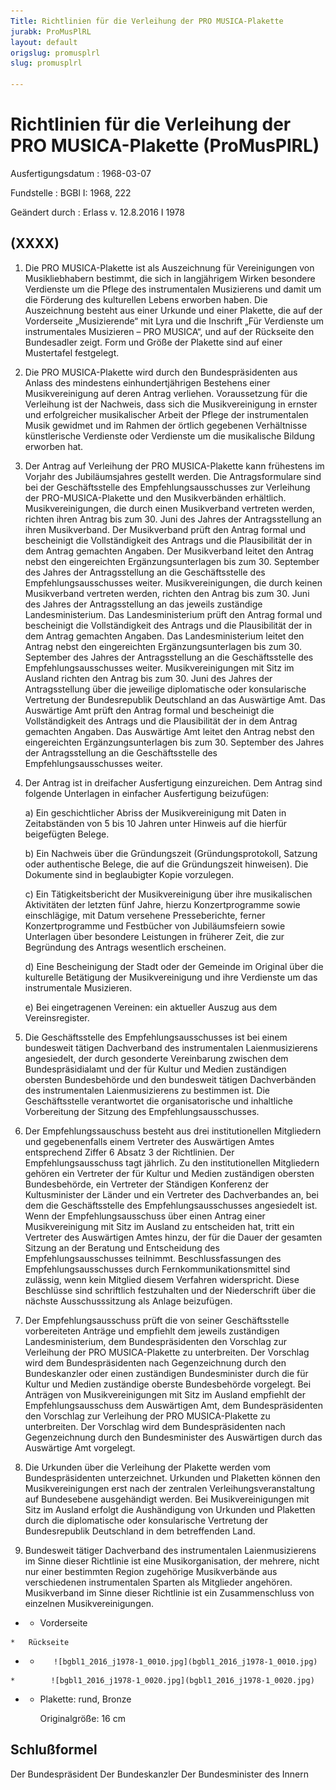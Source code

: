 ```yaml
---
Title: Richtlinien für die Verleihung der PRO MUSICA-Plakette
jurabk: ProMusPlRL
layout: default
origslug: promusplrl
slug: promusplrl

---
```


# Richtlinien für die Verleihung der PRO MUSICA-Plakette (ProMusPlRL)

Ausfertigungsdatum
:   1968-03-07

Fundstelle
:   BGBl I: 1968, 222

Geändert durch
:   Erlass v. 12.8.2016 I 1978



## (XXXX)


1.  Die PRO MUSICA-Plakette ist als Auszeichnung für Vereinigungen von
    Musikliebhabern bestimmt, die sich in langjährigem Wirken besondere
    Verdienste um die Pflege des instrumentalen Musizierens und damit um
    die Förderung des kulturellen Lebens erworben haben.
    Die Auszeichnung besteht aus einer Urkunde und einer Plakette, die auf
    der Vorderseite „Musizierende“ mit Lyra und die Inschrift „Für
    Verdienste um instrumentales Musizieren – PRO MUSICA“, und auf der
    Rückseite den Bundesadler zeigt. Form und Größe der Plakette sind auf
    einer Mustertafel festgelegt.


2.  Die PRO MUSICA-Plakette wird durch den Bundespräsidenten aus Anlass
    des mindestens einhundertjährigen Bestehens einer Musikvereinigung auf
    deren Antrag verliehen. Voraussetzung für die Verleihung ist der
    Nachweis, dass sich die Musikvereinigung in ernster und erfolgreicher
    musikalischer Arbeit der Pflege der instrumentalen Musik gewidmet und
    im Rahmen der örtlich gegebenen Verhältnisse künstlerische Verdienste
    oder Verdienste um die musikalische Bildung erworben hat.


3.  Der Antrag auf Verleihung der PRO MUSICA-Plakette kann frühestens im
    Vorjahr des Jubiläumsjahres gestellt werden. Die Antragsformulare sind
    bei der Geschäftsstelle des Empfehlungsausschusses zur Verleihung der
    PRO-MUSICA-Plakette und den Musikverbänden erhältlich.
    Musikvereinigungen, die durch einen Musikverband vertreten werden,
    richten ihren Antrag bis zum 30. Juni des Jahres der Antragsstellung
    an ihren Musikverband. Der Musikverband prüft den Antrag formal und
    bescheinigt die Vollständigkeit des Antrags und die Plausibilität der
    in dem Antrag gemachten Angaben. Der Musikverband leitet den Antrag
    nebst den eingereichten Ergänzungsunterlagen bis zum 30. September des
    Jahres der Antragsstellung an die Geschäftsstelle des
    Empfehlungsausschusses weiter.
    Musikvereinigungen, die durch keinen Musikverband vertreten werden,
    richten den Antrag bis zum 30. Juni des Jahres der Antragsstellung an
    das jeweils zuständige Landesministerium. Das Landesministerium prüft
    den Antrag formal und bescheinigt die Vollständigkeit des Antrags und
    die Plausibilität der in dem Antrag gemachten Angaben. Das
    Landesministerium leitet den Antrag nebst den eingereichten
    Ergänzungsunterlagen bis zum 30. September des Jahres der
    Antragsstellung an die Geschäftsstelle des Empfehlungsausschusses
    weiter.
    Musikvereinigungen mit Sitz im Ausland richten den Antrag bis zum 30.
    Juni des Jahres der Antragsstellung über die jeweilige diplomatische
    oder konsularische Vertretung der Bundesrepublik Deutschland an das
    Auswärtige Amt. Das Auswärtige Amt prüft den Antrag formal und
    bescheinigt die Vollständigkeit des Antrags und die Plausibilität der
    in dem Antrag gemachten Angaben. Das Auswärtige Amt leitet den Antrag
    nebst den eingereichten Ergänzungsunterlagen bis zum 30. September des
    Jahres der Antragsstellung an die Geschäftsstelle des
    Empfehlungsausschusses weiter.


4.  Der Antrag ist in dreifacher Ausfertigung einzureichen. Dem Antrag
    sind folgende Unterlagen in einfacher Ausfertigung beizufügen:

    a)  Ein geschichtlicher Abriss der Musikvereinigung mit Daten in
        Zeitabständen von 5 bis 10 Jahren unter Hinweis auf die hierfür
        beigefügten Belege.


    b)  Ein Nachweis über die Gründungszeit (Gründungsprotokoll, Satzung oder
        authentische Belege, die auf die Gründungszeit hinweisen). Die
        Dokumente sind in beglaubigter Kopie vorzulegen.


    c)  Ein Tätigkeitsbericht der Musikvereinigung über ihre musikalischen
        Aktivitäten der letzten fünf Jahre, hierzu Konzertprogramme sowie
        einschlägige, mit Datum versehene Presseberichte, ferner
        Konzertprogramme und Festbücher von Jubiläumsfeiern sowie Unterlagen
        über besondere Leistungen in früherer Zeit, die zur Begründung des
        Antrags wesentlich erscheinen.


    d)  Eine Bescheinigung der Stadt oder der Gemeinde im Original über die
        kulturelle Betätigung der Musikvereinigung und ihre Verdienste um das
        instrumentale Musizieren.


    e)  Bei eingetragenen Vereinen: ein aktueller Auszug aus dem
        Vereinsregister.





5.  Die Geschäftsstelle des Empfehlungsausschusses ist bei einem
    bundesweit tätigen Dachverband des instrumentalen Laienmusizierens
    angesiedelt, der durch gesonderte Vereinbarung zwischen dem
    Bundespräsidialamt und der für Kultur und Medien zuständigen obersten
    Bundesbehörde und den bundesweit tätigen Dachverbänden des
    instrumentalen Laienmusizierens zu bestimmen ist. Die Geschäftsstelle
    verantwortet die organisatorische und inhaltliche Vorbereitung der
    Sitzung des Empfehlungsausschusses.


6.  Der Empfehlungssauschuss besteht aus drei institutionellen Mitgliedern
    und gegebenenfalls einem Vertreter des Auswärtigen Amtes entsprechend
    Ziffer 6 Absatz 3 der Richtlinien.
    Der Empfehlungsausschuss tagt jährlich.
    Zu den institutionellen Mitgliedern gehören ein Vertreter der für
    Kultur und Medien zuständigen obersten Bundesbehörde, ein Vertreter
    der Ständigen Konferenz der Kultusminister der Länder und ein
    Vertreter des Dachverbandes an, bei dem die Geschäftsstelle des
    Empfehlungsausschusses angesiedelt ist.
    Wenn der Empfehlungsausschuss über einen Antrag einer Musikvereinigung
    mit Sitz im Ausland zu entscheiden hat, tritt ein Vertreter des
    Auswärtigen Amtes hinzu, der für die Dauer der gesamten Sitzung an der
    Beratung und Entscheidung des Empfehlungsausschusses teilnimmt.
    Beschlussfassungen des Empfehlungsausschusses durch
    Fernkommunikationsmittel sind zulässig, wenn kein Mitglied diesem
    Verfahren widerspricht. Diese Beschlüsse sind schriftlich festzuhalten
    und der Niederschrift über die nächste Ausschusssitzung als Anlage
    beizufügen.


7.  Der Empfehlungsausschuss prüft die von seiner Geschäftsstelle
    vorbereiteten Anträge und empfiehlt dem jeweils zuständigen
    Landesministerium, dem Bundespräsidenten den Vorschlag zur Verleihung
    der PRO MUSICA-Plakette zu unterbreiten. Der Vorschlag wird dem
    Bundespräsidenten nach Gegenzeichnung durch den Bundeskanzler oder
    einen zuständigen Bundesminister durch die für Kultur und Medien
    zuständige oberste Bundesbehörde vorgelegt.
    Bei Anträgen von Musikvereinigungen mit Sitz im Ausland empfiehlt der
    Empfehlungsausschuss dem Auswärtigen Amt, dem Bundespräsidenten den
    Vorschlag zur Verleihung der PRO MUSICA-Plakette zu unterbreiten. Der
    Vorschlag wird dem Bundespräsidenten nach Gegenzeichnung durch den
    Bundesminister des Auswärtigen durch das Auswärtige Amt vorgelegt.


8.  Die Urkunden über die Verleihung der Plakette werden vom
    Bundespräsidenten unterzeichnet.
    Urkunden und Plaketten können den Musikvereinigungen erst nach der
    zentralen Verleihungsveranstaltung auf Bundesebene ausgehändigt
    werden.
    Bei Musikvereinigungen mit Sitz im Ausland erfolgt die Aushändigung
    von Urkunden und Plaketten durch die diplomatische oder konsularische
    Vertretung der Bundesrepublik Deutschland in dem betreffenden Land.


9.  Bundesweit tätiger Dachverband des instrumentalen Laienmusizierens im
    Sinne dieser Richtlinie ist eine Musikorganisation, der mehrere, nicht
    nur einer bestimmten Region zugehörige Musikverbände aus verschiedenen
    instrumentalen Sparten als Mitglieder angehören. Musikverband im Sinne
    dieser Richtlinie ist ein Zusammenschluss von einzelnen
    Musikvereinigungen.





*    *   Vorderseite

    *   Rückseite


*    *        ![bgbl1_2016_j1978-1_0010.jpg](bgbl1_2016_j1978-1_0010.jpg)
    *        ![bgbl1_2016_j1978-1_0020.jpg](bgbl1_2016_j1978-1_0020.jpg)

*    *
        Plakette: rund, Bronze


        Originalgröße: 16 cm







## Schlußformel

Der Bundespräsident
Der Bundeskanzler
Der Bundesminister des Innern

